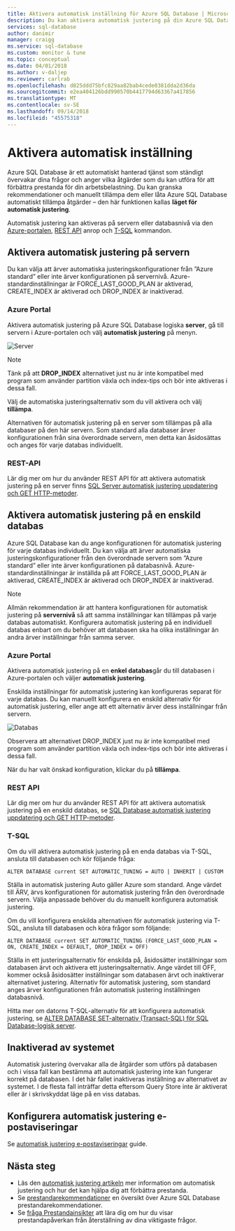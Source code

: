 ```yaml
---
title: Aktivera automatisk inställning för Azure SQL Database | Microsoft Docs
description: Du kan aktivera automatisk justering på din Azure SQL Database enkelt.
services: sql-database
author: danimir
manager: craigg
ms.service: sql-database
ms.custom: monitor & tune
ms.topic: conceptual
ms.date: 04/01/2018
ms.author: v-daljep
ms.reviewer: carlrab
ms.openlocfilehash: d825ddd75bfc829aa82bab4cede0381dda2d36da
ms.sourcegitcommit: e2ea404126bdd990570b4417794d63367a417856
ms.translationtype: MT
ms.contentlocale: sv-SE
ms.lasthandoff: 09/14/2018
ms.locfileid: "45575318"
---
```

# <a name="enable-automatic-tuning"></a>Aktivera automatisk inställning

Azure SQL Database är ett automatiskt hanterad tjänst som ständigt övervakar dina frågor och anger vilka åtgärder som du kan utföra för att förbättra prestanda för din arbetsbelastning. Du kan granska rekommendationer och manuellt tillämpa dem eller låta Azure SQL Database automatiskt tillämpa åtgärder – den här funktionen kallas **läget för automatisk justering**.

Automatisk justering kan aktiveras på servern eller databasnivå via den [Azure-portalen](sql-database-automatic-tuning-enable.md#azure-portal), [REST API](sql-database-automatic-tuning-enable.md#rest-api) anrop och [T-SQL](sql-database-automatic-tuning-enable.md#t-sql) kommandon.

## <a name="enable-automatic-tuning-on-server"></a>Aktivera automatisk justering på servern
Du kan välja att ärver automatiska justeringskonfigurationer från ”Azure standard” eller inte ärver konfigurationen på servernivå. Azure-standardinställningar är FORCE_LAST_GOOD_PLAN är aktiverad, CREATE_INDEX är aktiverad och DROP_INDEX är inaktiverad.

### <a name="azure-portal"></a>Azure Portal
Aktivera automatisk justering på Azure SQL Database logiska **server**, gå till servern i Azure-portalen och välj **automatisk justering** på menyn.

![Server](./media/sql-database-automatic-tuning-enable/server.png)

> [!NOTE]
> Tänk på att **DROP_INDEX** alternativet just nu är inte kompatibel med program som använder partition växla och index-tips och bör inte aktiveras i dessa fall.
>

Välj de automatiska justeringsalternativ som du vill aktivera och välj **tillämpa**.

Alternativen för automatisk justering på en server som tillämpas på alla databaser på den här servern. Som standard alla databaser ärver konfigurationen från sina överordnade servern, men detta kan åsidosättas och anges för varje databas individuellt.

### <a name="rest-api"></a>REST-API

Lär dig mer om hur du använder REST API för att aktivera automatisk justering på en server finns [SQL Server automatisk justering uppdatering och GET HTTP-metoder](https://docs.microsoft.com/rest/api/sql/serverautomatictuning).


## <a name="enable-automatic-tuning-on-an-individual-database"></a>Aktivera automatisk justering på en enskild databas

Azure SQL Database kan du ange konfigurationen för automatisk justering för varje databas individuellt. Du kan välja att ärver automatiska justeringskonfigurationer från den överordnade servern som ”Azure standard” eller inte ärver konfigurationen på databasnivå. Azure-standardinställningar är inställda på att FORCE_LAST_GOOD_PLAN är aktiverad, CREATE_INDEX är aktiverad och DROP_INDEX är inaktiverad.

> [!NOTE]
> Allmän rekommendation är att hantera konfigurationen för automatisk justering på **servernivå** så att samma inställningar kan tillämpas på varje databas automatiskt. Konfigurera automatisk justering på en individuell databas enbart om du behöver att databasen ska ha olika inställningar än andra ärver inställningar från samma server.
>

### <a name="azure-portal"></a>Azure Portal

Aktivera automatisk justering på en **enkel databas**går du till databasen i Azure-portalen och väljer **automatisk justering**.

Enskilda inställningar för automatisk justering kan konfigureras separat för varje databas. Du kan manuellt konfigurera en enskild alternativ för automatisk justering, eller ange att ett alternativ ärver dess inställningar från servern.

![Databas](./media/sql-database-automatic-tuning-enable/database.png)

Observera att alternativet DROP_INDEX just nu är inte kompatibel med program som använder partition växla och index-tips och bör inte aktiveras i dessa fall.

När du har valt önskad konfiguration, klickar du på **tillämpa**.

### <a name="rest-api"></a>REST API

Lär dig mer om hur du använder REST API för att aktivera automatisk justering på en enskild databas, se [SQL Database automatisk justering uppdatering och GET HTTP-metoder](https://docs.microsoft.com/rest/api/sql/databaseautomatictuning).

### <a name="t-sql"></a>T-SQL

Om du vill aktivera automatisk justering på en enda databas via T-SQL, ansluta till databasen och kör följande fråga:

   ```T-SQL
   ALTER DATABASE current SET AUTOMATIC_TUNING = AUTO | INHERIT | CUSTOM
   ```
   
Ställa in automatisk justering Auto gäller Azure som standard. Ange värdet till ÄRV, ärvs konfigurationen för automatisk justering från den överordnade servern. Välja anpassade behöver du du manuellt konfigurera automatisk justering.

Om du vill konfigurera enskilda alternativen för automatisk justering via T-SQL, ansluta till databasen och köra frågor som följande:

   ```T-SQL
   ALTER DATABASE current SET AUTOMATIC_TUNING (FORCE_LAST_GOOD_PLAN = ON, CREATE_INDEX = DEFAULT, DROP_INDEX = OFF)
   ```
   
Ställa in ett justeringsalternativ för enskilda på, åsidosätter inställningar som databasen ärvt och aktivera ett justeringsalternativ. Ange värdet till OFF, kommer också åsidosätter inställningar som databasen ärvt och inaktiverar alternativet justering. Alternativ för automatisk justering, som standard anges ärver konfigurationen från automatisk justering inställningen databasnivå.  

Hitta mer om datorns T-SQL-alternativ för att konfigurera automatisk justering, se [ALTER DATABASE SET-alternativ (Transact-SQL) för SQL Database-logisk server](https://docs.microsoft.com/sql/t-sql/statements/alter-database-transact-sql-set-options?view=sql-server-2017&tabs=sqldbls#arguments-1).

## <a name="disabled-by-the-system"></a>Inaktiverad av systemet
Automatisk justering övervakar alla de åtgärder som utförs på databasen och i vissa fall kan bestämma att automatisk justering inte kan fungerar korrekt på databasen. I det här fallet inaktiveras inställning av alternativet av systemet. I de flesta fall inträffar detta eftersom Query Store inte är aktiverat eller är i skrivskyddat läge på en viss databas.

## <a name="configure-automatic-tuning-e-mail-notifications"></a>Konfigurera automatisk justering e-postaviseringar

Se [automatisk justering e-postaviseringar](sql-database-automatic-tuning-email-notifications.md) guide.

## <a name="next-steps"></a>Nästa steg
* Läs den [automatisk justering artikeln](sql-database-automatic-tuning.md) mer information om automatisk justering och hur det kan hjälpa dig att förbättra prestanda.
* Se [prestandarekommendationer](sql-database-advisor.md) en översikt över Azure SQL Database prestandarekommendationer.
* Se [fråga Prestandainsikter](sql-database-query-performance.md) att lära dig om hur du visar prestandapåverkan från återställning av dina viktigaste frågor.
